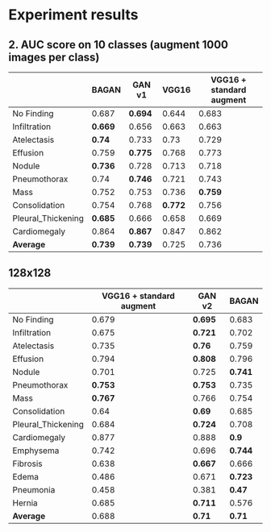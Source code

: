 

# Experiment results

  
## 2. AUC score on 10 classes (augment 1000 images per class)
|  | BAGAN | GAN v1 | VGG16 | VGG16 + standard augment |
|--|--|--|--|--|
| No Finding | 0.687 | **0.694** | 0.644 | 0.683 |
| Infiltration | **0.669** | 0.656 | 0.663 | 0.663 |
| Atelectasis | **0.74** | 0.733 | 0.73 | 0.729 |
| Effusion | 0.759 | **0.775** | 0.768 | 0.773 |
| Nodule | **0.736** | 0.728 | 0.713 | 0.718 |
| Pneumothorax | 0.74 | **0.746** | 0.721 | 0.743 |
| Mass | 0.752 | 0.753 | 0.736 | **0.759** |
| Consolidation | 0.754 | 0.768 | **0.772** | 0.756 |
| Pleural_Thickening | **0.685** | 0.666 | 0.658 | 0.669 |
| Cardiomegaly | 0.864 | **0.867** | 0.847 | 0.862 |
| **Average** | **0.739** | **0.739** | 0.725 | 0.736 |


## 128x128

|  | VGG16 + standard augment | GAN v2 | BAGAN |        
|--|--|--|--|
| No Finding | 0.679 | **0.695** | 0.683 |
| Infiltration | 0.675 | **0.721** | 0.702 |
| Atelectasis | 0.735 | **0.76** | 0.759 |
| Effusion | 0.794 | **0.808** | 0.796 |
| Nodule | 0.701 | 0.725 | **0.741** |
| Pneumothorax | **0.753** | **0.753** | 0.735 |        
| Mass | **0.767** | 0.766 | 0.754 |
| Consolidation | 0.64 | **0.69** | 0.685 |
| Pleural_Thickening | 0.684 | **0.724** | 0.708 |      
| Cardiomegaly | 0.877 | 0.888 | **0.9** |
| Emphysema | 0.742 | 0.696 | **0.744** |
| Fibrosis | 0.638 | **0.667** | 0.666 |
| Edema | 0.486 | 0.671 | **0.723** |
| Pneumonia | 0.458 | 0.381 | **0.47** |
| Hernia | 0.685 | **0.711** | 0.576 |
| **Average** | 0.688 | **0.71** | **0.71** |